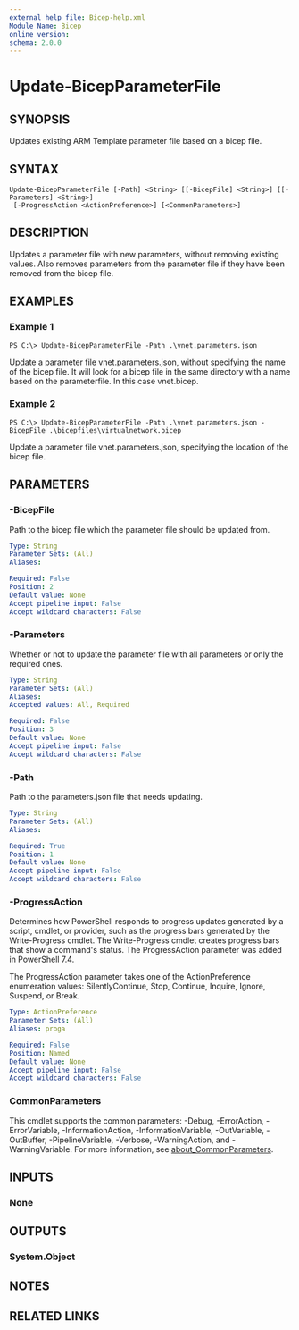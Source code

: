 ```yaml
---
external help file: Bicep-help.xml
Module Name: Bicep
online version:
schema: 2.0.0
---
```


# Update-BicepParameterFile

## SYNOPSIS
Updates existing ARM Template parameter file based on a bicep file.

## SYNTAX

```
Update-BicepParameterFile [-Path] <String> [[-BicepFile] <String>] [[-Parameters] <String>]
 [-ProgressAction <ActionPreference>] [<CommonParameters>]
```

## DESCRIPTION
Updates a parameter file with new parameters, without removing existing values.
Also removes parameters from the parameter file if they have been removed from the bicep file.

## EXAMPLES

### Example 1
```
PS C:\> Update-BicepParameterFile -Path .\vnet.parameters.json
```

Update a parameter file vnet.parameters.json, without specifying the name of the bicep file.
It will look for a bicep file in the same directory with a name based on the parameterfile.
In this case vnet.bicep.

### Example 2
```
PS C:\> Update-BicepParameterFile -Path .\vnet.parameters.json -BicepFile .\bicepfiles\virtualnetwork.bicep
```

Update a parameter file vnet.parameters.json, specifying the location of the bicep file.

## PARAMETERS

### -BicepFile
Path to the bicep file which the parameter file should be updated from.

```yaml
Type: String
Parameter Sets: (All)
Aliases:

Required: False
Position: 2
Default value: None
Accept pipeline input: False
Accept wildcard characters: False
```

### -Parameters
Whether or not to update the parameter file with all parameters or only the required ones.

```yaml
Type: String
Parameter Sets: (All)
Aliases:
Accepted values: All, Required

Required: False
Position: 3
Default value: None
Accept pipeline input: False
Accept wildcard characters: False
```

### -Path
Path to the parameters.json file that needs updating.

```yaml
Type: String
Parameter Sets: (All)
Aliases:

Required: True
Position: 1
Default value: None
Accept pipeline input: False
Accept wildcard characters: False
```

### -ProgressAction
Determines how PowerShell responds to progress updates generated by a script, cmdlet, or provider, such as the progress bars generated by the Write-Progress cmdlet. The Write-Progress cmdlet creates progress bars that show a command's status. The ProgressAction parameter was added in PowerShell 7.4.

The ProgressAction parameter takes one of the ActionPreference enumeration values: SilentlyContinue, Stop, Continue, Inquire, Ignore, Suspend, or Break.

```yaml
Type: ActionPreference
Parameter Sets: (All)
Aliases: proga

Required: False
Position: Named
Default value: None
Accept pipeline input: False
Accept wildcard characters: False
```

### CommonParameters
This cmdlet supports the common parameters: -Debug, -ErrorAction, -ErrorVariable, -InformationAction, -InformationVariable, -OutVariable, -OutBuffer, -PipelineVariable, -Verbose, -WarningAction, and -WarningVariable. For more information, see [about_CommonParameters](http://go.microsoft.com/fwlink/?LinkID=113216).

## INPUTS

### None
## OUTPUTS

### System.Object
## NOTES

## RELATED LINKS
